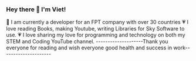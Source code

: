 ### Hey there 👋 I'm Viet!
🥰 I am currently a developer for an FPT company with over 30 countries
💗 I love reading Books, making Youtube, writing Libraries for Sky Software to use.
💗 I love sharing my love for programming and technology on both my STEM and Coding YouTube channel.
--------------------Thank you everyone for reading and wish everyone good health and success in work---------------------
